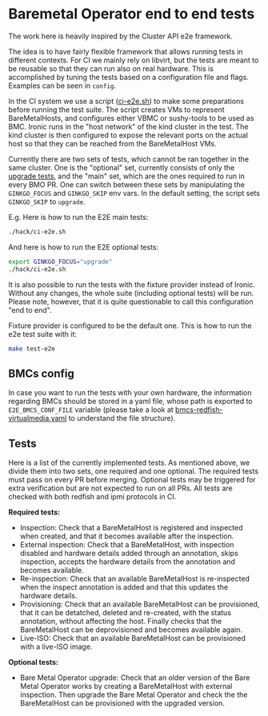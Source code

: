 # Baremetal Operator end to end tests

The work here is heavily inspired by the Cluster API e2e framework.

The idea is to have fairly flexible framework that allows running tests in
different contexts. For CI we mainly rely on libvirt, but the tests are meant to
be reusable so that they can run also on real hardware. This is accomplished by
tuning the tests based on a configuration file and flags. Examples can be seen
in `config`.

In the CI system we use a script ([ci-e2e.sh](../../hack/ci-e2e.sh)) to make
some preparations before running the test suite. The script creates VMs to
represent BareMetalHosts, and configures either VBMC or sushy-tools to be used
as BMC. Ironic runs in the "host network" of the kind cluster in the test. The
kind cluster is then configured to expose the relevant ports on the actual host
so that they can be reached from the BareMetalHost VMs.

Currently there are two sets of tests, which cannot be ran together in the same
cluster. One is the "optional" set, currently consists of only the
[upgrade tests](upgrade_test.go), and the "main" set, which are the ones
required to run in every BMO PR. One can switch between these sets by
manipulating the `GINKGO_FOCUS` and `GINKGO_SKIP` env vars. In the default
setting, the script sets `GINKGO_SKIP` to `upgrade`.

E.g. Here is how to run the E2E main tests:

```bash
./hack/ci-e2e.sh
```

And here is how to run the E2E optional tests:

```bash
export GINKGO_FOCUS="upgrade"
./hack/ci-e2e.sh
```

It is also possible to run the tests with the fixture provider instead of
Ironic. Without any changes, the whole suite (including optional tests) will be
run. Please note, however, that it is quite questionable to call this
configuration "end to end".

Fixture provider is configured to be the default one. This is how to run the e2e
test suite with it:

```bash
make test-e2e
```

## BMCs config

In case you want to run the tests with your own hardware, the information
regarding BMCs should be stored in a yaml file, whose path is exported to
`E2E_BMCS_CONF_FILE` variable (please take a look at
[bmcs-redfish-virtualmedia.yaml](config/bmcs-redfish-virtualmedia.yaml)
to understand the file structure).

## Tests

Here is a list of the currently implemented tests. As mentioned above, we divide
them into two sets, one required and one optional. The required tests must pass
on every PR before merging. Optional tests may be triggered for extra
verification but are not expected to run on all PRs. All tests are checked with
both redfish and ipmi protocols in CI.

**Required tests:**

- Inspection: Check that a BareMetalHost is registered and inspected when
  created, and that it becomes available after the inspection.
- External inspection: Check that a BareMetalHost, with inspection disabled and
  hardware details added through an annotation, skips inspection, accepts the
  hardware details from the annotation and becomes available.
- Re-inspection: Check that an available BareMetalHost is re-inspected when the
  inspect annotation is added and that this updates the hardware details.
- Provisioning: Check that an available BareMetalHost can be provisioned, that
  it can be detatched, deleted and re-created, with the status annotation,
  without affecting the host. Finally checks that the BareMetalHost can be
  deprovisioned and becomes available again.
- Live-ISO: Check that an available BareMetalHost can be provisioned with a
  live-ISO image.

**Optional tests:**

- Bare Metal Operator upgrade: Check that an older version of the Bare Metal
  Operator works by creating a BareMetalHost with external inspection. Then
  upgrade the Bare Metal Operator and check the the BareMetalHost can be
  provisioned with the upgraded version.

